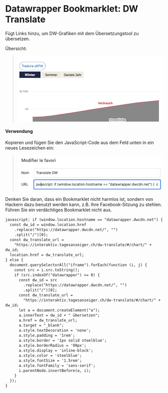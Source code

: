 # Datawrapper Bookmarklet: DW Translate

Fügt Links hinzu, um DW-Grafiken mit dem Übersetzungstool zu übersetzen.

Übersicht:

> ![Screenshot](screen-translate.png)

#### Verwendung

Kopieren und fügen Sie den JavaScript-Code aus dem Feld unten in ein neues Lesezeichen ein:

> ![Add bookmark](add-bookmark.png)

Denken Sie daran, dass ein Bookmarklet nicht harmlos ist, sondern von Hackern dazu benutzt werden kann, z.B. Ihre Facebook-Sitzung zu stehlen. Führen Sie ein verdächtiges Bookmarklet nicht aus.

```
javascript: if (window.location.hostname == "datawrapper.dwcdn.net") {
  const dw_id = window.location.href
    .replace("https://datawrapper.dwcdn.net/", "")
    .split("/")[0];
  const dw_translate_url =
    "https://interaktiv.tagesanzeiger.ch/dw-translate/#/chart/" + dw_id;
  location.href = dw_translate_url;
} else {
  document.querySelectorAll("iframe").forEach(function (i, j) {
    const src = i.src.toString();
    if (src.indexOf("datawrapper") >= 0) {
      const dw_id = src
        .replace("https://datawrapper.dwcdn.net/", "")
        .split("/")[0];
      const dw_translate_url =
        "https://interaktiv.tagesanzeiger.ch/dw-translate/#/chart/" + dw_id;
      let a = document.createElement("a");
      a.innerText = dw_id + " übersetzen";
      a.href = dw_translate_url;
      a.target = "_blank";
      a.style.textDecoration = 'none';
      a.style.padding = '1rem';
      a.style.border = '1px solid steelblue';
      a.style.borderRadius = '99px';
      a.style.display = 'inline-block';
      a.style.color = 'steelblue';
      a.style.fontSize = '1.5rem';
      a.style.fontFamily = 'sans-serif';
      i.parentNode.insertBefore(a, i);
    }
  });
}

```


